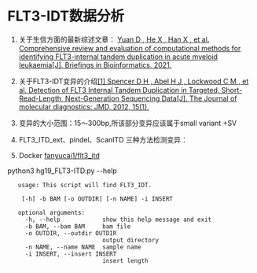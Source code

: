 # FLT3-IDT数据分析

1. 关于生信方面的最新综述文章： [Yuan D ,  He X ,  Han X , et al. Comprehensive review and evaluation of computational methods for identifying FLT3-internal tandem duplication in acute myeloid leukaemia[J]. Briefings in Bioinformatics, 2021.](https://academic.oup.com/bib/advance-article-abstract/doi/10.1093/bib/bbab099/6225087?redirectedFrom=fulltext)

2. 关于FLT3-IDT变异的介绍[[1] Spencer D H ,  Abel H J ,  Lockwood C M , et al. Detection of FLT3 Internal Tandem Duplication in Targeted, Short-Read-Length, Next-Generation Sequencing Data[J]. The Journal of molecular diagnostics: JMD, 2012, 15(1).](https://www.sciencedirect.com/science/article/pii/S1525157812002590)

3. 变异的大小范围：15～300bp,所该部分变异应该属于small variant +SV

4. FLT3_ITD_ext、pindel、ScanITD 三种方法检测变异：

5. Docker [fanyucai1/flt3_itd](https://hub.docker.com/repository/docker/fanyucai1/flt3_itd)

python3 hg19_FLT3-ITD.py --help

       usage: This script will find FLT3_IDT.
    
        [-h] -b BAM [-o OUTDIR] [-n NAME] -i INSERT
    
       optional arguments:
         -h, --help            show this help message and exit
         -b BAM, --bam BAM     bam file
         -o OUTDIR, --outdir OUTDIR
                               output directory
         -n NAME, --name NAME  sample name
         -i INSERT, --insert INSERT
                               insert length

